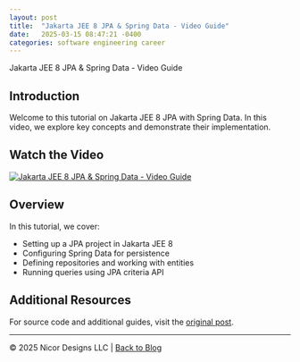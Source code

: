 ```yaml
---
layout: post
title:  "Jakarta JEE 8 JPA & Spring Data - Video Guide"
date:   2025-03-15 08:47:21 -0400
categories: software engineering career
---
```


Jakarta JEE 8 JPA & Spring Data - Video Guide

## Introduction
Welcome to this tutorial on Jakarta JEE 8 JPA with Spring Data. In this video, we explore key concepts and demonstrate their implementation.

## Watch the Video
[![Jakarta JEE 8 JPA & Spring Data - Video Guide](https://img.youtube.com/vi/7B1-98Q9euM/0.jpg)](https://www.youtube.com/watch?v=7B1-98Q9euM)

## Overview
In this tutorial, we cover:
- Setting up a JPA project in Jakarta JEE 8
- Configuring Spring Data for persistence
- Defining repositories and working with entities
- Running queries using JPA criteria API

## Additional Resources
For source code and additional guides, visit the [original post](https://nicordesignsllc.github.io/JakartaJEEWebDevelopment/jee8jpaspringdata.html).

---
© 2025 Nicor Designs LLC | [Back to Blog](https://nicordesigns.github.io/)
